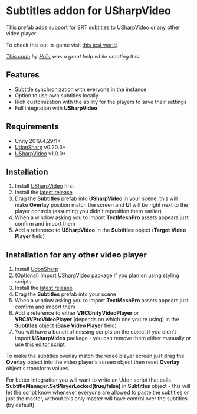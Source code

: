 # Subtitles addon for USharpVideo

This prefab adds support for SRT subtitles to [USharpVideo](https://github.com/MerlinVR/USharpVideo) or any other video player.

To check this out in-game visit [this test world](https://vrchat.com/home/world/wrld_dc50af39-1f65-4c47-a0d5-d1729d5c683f).

_[This code](https://gist.github.com/hai-vr/b340f9a46952640f81efe7f02da6bdf6) by [Haï~](https://twitter.com/vr_hai) was a great help while creating this._

## Features
- Subtitle synchronization with everyone in the instance
- Option to use own subtitles locally
- Rich customization with the ability for the players to save their settings
- Full integration with **USharpVideo**

## Requirements
- Unity 2019.4.29f1+
- [UdonSharp](https://github.com/vrchat-community/UdonSharp) v0.20.3+
- [USharpVideo](https://github.com/MerlinVR/USharpVideo) v1.0.0+

## Installation
1. Install [USharpVideo](https://github.com/MerlinVR/USharpVideo#Installation) first
2. Install the [latest release](https://github.com/jacklul/USharpVideo-Subtitles/releases/latest)
3. Drag the **Subtitles** prefab into **USharpVideo** in your scene, this will make **Overlay** position match the screen and **UI** will be right next to the player controls (assuming you didn't reposition them earlier)
4. When a window asking you to import **TextMeshPro** assets appears just confirm and import them
5. Add a reference to **USharpVideo** in the **Subtitles** object (**Target Video Player** field)

## Installation for any other video player
1. Install [UdonSharp](https://github.com/vrchat-community/UdonSharp)
2. (Optional) Import [USharpVideo](https://github.com/MerlinVR/USharpVideo/releases/latest) package if you plan on using styling scripts
3. Install the [latest release](https://github.com/jacklul/USharpVideo-Subtitles/releases/latest)
4. Drag the **Subtitles** prefab into your scene
5. When a window asking you to import **TextMeshPro** assets appears just confirm and import them
6. Add a reference to either **VRCUnityVideoPlayer** or **VRCAVProVideoPlayer** (depends on which one you're using) in the **Subtitles** object (**Base Video Player** field)
7. You will have a bunch of missing scripts on the object if you didn't import **USharpVideo** package - you can remove them either manually or use [this editor script](https://gist.github.com/ArieLeo/c812b06329dbdc0acef9b7e074b6586d)

To make the subtitles overlay match the video player screen just drag the **Overlay** object into the video player's screen object then reset **Overlay** object's transform values.

For better integration you will want to write an Udon script that calls **SubtitleManager.SetPlayerLocked(true/false)** in **Subtitles** object - this will let the script know whenever everyone are allowed to paste the subtitles or just the master, without this only master will have control over the subtitles (by default).
